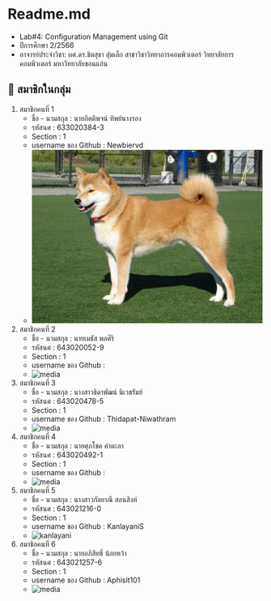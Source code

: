 # Readme.md

- Lab#4: Configuration Management using Git
- ปีการศึกษา 2/2566
- อาจารย์ประจำวิชา: ผศ.ดร.ชิตสุธา สุ่มเล็ก สาขาวิชาวิทยาการคอมพิวเตอร์ วิทยาลัยการคอมพิวเตอร์ มหาวิทยาลัยขอนแก่น

## 🚀 สมาชิกในกลุ่ม

1. สมาชิกคนที่ 1
   - ชื่อ - นามสกุล : นายกิตติพจน์ ทิพย์นางรอง
   - รหัสนศ : 633020384-3
   - Section : 1
   - username ของ Github : Newbiervd
   - ![Dog image](/media/Taka_Shiba.jpg)
2. สมาชิกคนที่ 2
   - ชื่อ - นามสกุล : นายเมธัส พลศิริ
   - รหัสนศ : 643020052-9
   - Section : 1
   - username ของ Github :
   - ![media](work1/0.png)
3. สมาชิกคนที่ 3
   - ชื่อ - นามสกุล : นางสาวธิดาพัฒน์ นิเวชรัมย์
   - รหัสนศ : 643020478-5
   - Section : 1
   - username ของ Github : Thidapat-Niwathram
   - ![media](work1/0.png)
4. สมาชิกคนที่ 4
   - ชื่อ - นามสกุล : นายศุภโชค คำตะลา
   - รหัสนศ : 643020492-1
   - Section : 1
   - username ของ Github :
   - ![media](work1/0.png)
5. สมาชิกคนที่ 5
   - ชื่อ - นามสกุล : นางสาวกัลยาณี สอนสิงห์ 
   - รหัสนศ : 643021216-0
   - Section : 1
   - username ของ Github : KanlayaniS
   - ![kanlayani]([media/kanlayani.jpg])
6. สมาชิกคนที่ 6
   - ชื่อ - นามสกุล : นายอภิสิทธิ์ น้อยหว้า
   - รหัสนศ : 643021257-6
   - Section : 1
   - username ของ Github : Aphisit101
   - ![media](media/)
